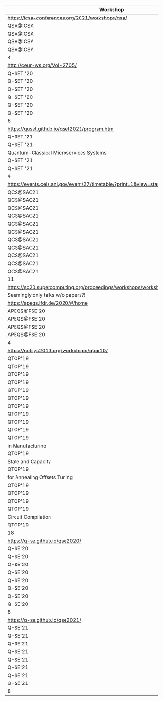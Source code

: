 | Workshop                                                                          |
|-----------------------------------------------------------------------------------|
| https://icsa-conferences.org/2021/workshops/qsa/                                  |
| QSA@ICSA                                                                          | 2021 | No | Manuela Weigold, Johanna Barzen, Frank Leymann and Marie Salm: Expanding Data Encoding Patterns For Quantum Algorithms.                                                                                                                                                                                                                     | https://www.iaas.uni-stuttgart.de/publications/Weigold2021_ExpandingDataEncodingPatterns.pdf                                                | 1 |   |   |   |
| QSA@ICSA                                                                          | 2021 | No | Tom Weber, Matthias Riebisch, Kerstin Borras, Karl Jansen and Dirk Krücker: Modelling for quantum error mitigation                                                                                                                                                                                                                          | https://arxiv.org/pdf/2104.07320.pdf                                                                                                        | 1 |   |   |   |
| QSA@ICSA                                                                          | 2021 | No | Gerhard Hellstern: Hybrid Quantum Network for classification of finance and MNIST data                                                                                                                                                                                                                                                      | https://www.researchgate.net/publication/350374146_Hybrid_Quantum_Network_for_classification_of_finance_and_MNIST_data                      | 1 | 1 |   |   |
| QSA@ICSA                                                                          | 2021 | No | Thien Nguyen, Lindsay Bassman, Dmitry Lyakh, Alexander McCaskey, Vicente Leyton-Ortega, Raphael Pooser, Wael Elwasif, Travis Humble and Wibe de Jong: Composable Programming of Hybrid Workflows for Quantum Simulation                                                                                                                     | https://arxiv.org/abs/2105.07993                                                                                                            | 1 | 1 |   | 1 |
| 4 | 2 |    | 1 |                                                                                                                                             | 0.5 |
| http://ceur-ws.org/Vol-2705/                                                      |
| Q-SET '20                                                                         | 2020 | No | Ricardo Pérez-Castillo, Mario Piattini: The Quantum Software Engineering Path                                                                                                                                                                                                                                                               | http://ceur-ws.org/Vol-2705/invited1.pdf                                                                                                    | 1 |   |   |   |
| Q-SET '20                                                                         | 2020 | No | Enrique Moguel, Javier Berrocal, Jose García-Alonso, Juan Manuel Murillo: A Roadmap for Quantum Software Engineering: Applying the Lessons Learned from the Classics                                                                                                                                                                        | http://ceur-ws.org/Vol-2705/short1.pdf                                                                                                      | 1 |   |   |   |
| Q-SET '20                                                                         | 2020 | No | Cláudio Gomes, Daniel Fortunato, João Paulo Fernandes, Rui Abreu: Off-the-shelf Components for Quantum Programming and Testing14-19                                                                                                                                                                                                         | http://ceur-ws.org/Vol-2705/short2.pdf                                                                                                      | 1 | 1 |   |   |
| Q-SET '20                                                                         | 2020 | No | Jose Luis Hevia Olivera: Requirements for Quantum Software Platforms20-26                                                                                                                                                                                                                                                                   | http://ceur-ws.org/Vol-2705/short3.pdf                                                                                                      | 1 |   |   |   |
| Q-SET '20                                                                         | 2020 | No | Francesco Piro, Mehrnoosh Askarpour, Elisabetta Di Nitto: Generalizing an Exactly-1 SAT Solver for Arbitrary Numbers of Variables, Clauses, and K                                                                                                                                                                                           | http://ceur-ws.org/Vol-2705/paper1.pdf                                                                                                      | 1 | 1 |   |   |
| Q-SET '20                                                                         | 2020 | No | Luis Jiménez-Navajas, Ricardo Pérez-Castillo, Mario Piattini: A Tool for Quantum Software Evolution                                                                                                                                                                                                                                         | http://ceur-ws.org/Vol-2705/short4.pdf                                                                                                      | 1 |   |   |   |
| 6 | 2 |    |                                                                                                                                                                                                                                                                                                                                             |                                                                                                                                             |  |
| https://quset.github.io/qset2021/program.html                                     |
| Q-SET '21                                                                         | 2021 | No | Daniel Vietz, Johanna Barzen, Frank Leymann, Benjamin Weder and Vladimir Yussupov: An Exploratory Study on the Challenges of Engineering Quantum Applications in the Cloud                                                                                                                                                                  | http://ceur-ws.org/Vol-3008/paper1.pdf                                                                                                      | 1 |   |   |   |
| Q-SET '21                                                                         | 2021 | No | Javier Rojo, Enrique Moguel, David Valencia, Javier Berrocal, Jose García-Alonso* and Juan M. Murillo: Trials and Tribulations of Developing Hybrid
Quantum-Classical Microservices Systems                                                                                                                                                | http://ceur-ws.org/Vol-3008/paper2.pdf                                                                                                      | 1 | 1 |   | 1 |
| Q-SET '21                                                                         | 2021 | No | Gabriella Bettontea, Stéphane Louisea and Renaud Sirdeya: Towards a quantum algorithm for evaluating WCETs                                                                                                                                                                                                                                  | http://ceur-ws.org/Vol-3008/paper3.pdf                                                                                                      | 1 | 1 |   |   |
| Q-SET '21                                                                         | 2021 | No | Lorenzo Saraiva , Edward Hermann Haeusler , Vaston Costa and Marcos Kalinowski: Non-Functional Requirements for Quantum Programs                                                                                                                                                                                                            | http://ceur-ws.org/Vol-3008/paper4.pdf                                                                                                      | 1 |   |   |   |
| 4 | 2 |    | 1 |                                                                                                                                             | 0.5 |
| https://events.cels.anl.gov/event/27/timetable/?print=1&view=standard             |
| QCS@SAC21                                                                         | 2021 | No | Rhea Parekh, Andrea Ricciardi, Ahmed Darwish, Stephen DiAdamo: Quantum Algorithms and Simulation for Parallel and Distributed Quantum Computing                                                                                                                                                                                             | https://arxiv.org/abs/2106.06841                                                                                                            | 1 | 1 |   | 1 |
| QCS@SAC21                                                                         | 2021 | No | John Brennan, Momme Allalen, David Brayford, Kenneth Hanley, Luigi Iapichino, Lee J. O'Riordan, Myles Doyle, Niall Moran: Tensor Network Circuit Simulation at Exascale                                                                                                                                                                     | https://arxiv.org/abs/2110.09894                                                                                                            | 1 | 1 |   | 1 |
| QCS@SAC21                                                                         | 2021 | No | Danylo Lykov, Angela Chen, Huaxuan Chen, Kristopher Keipert, Zheng Zhang, Tom Gibbs, and Yuri Alexeev: Performance Evaluation and Acceleration of the QTensor Quantum Circuit Simulator on GPUs                                                                                                                                             | https://www.researchgate.net/publication/356195420_Performance_Evaluation_and_Acceleration_of_the_QTensor_Quantum_Circuit_Simulator_on_GPUs | 1 | 1 |   |   |
| QCS@SAC21                                                                         | 2021 | No | Wenji Wu, Joaquin Chung, Gregory Kanter, Nikolai Lauk, Raju Valivarthi, Russell R. Ceballos, Cristin Pena, Neil Sinclair, Jordan M. Thomas, Ely M. Eastman, Si Xie, Rajkumar Kettimuthu, Prem Kumar, Panagiotis Spentzouris, Maria Spiropulu: Illinois Express Quantum Network for Distributing and Controlling Entanglement on Metro-Scale | https://arxiv.org/abs/2111.10256                                                                                                            | 1 |   |   |   |
| QCS@SAC21                                                                         | 2021 | No | Martin Kong: On the Impact of Affine Loop Transformations in Qubit Allocation                                                                                                                                                                                                                                                               | https://dl.acm.org/doi/fullHtml/10.1145/3465409                                                                                             | 1 | 1 |   | 1 |
| QCS@SAC21                                                                         | 2021 | No | Harsha Nagarajan, Owen Lockwood, Carleton Coffrin: QuantumCircuitOpt: An Open-source Framework for Provably Optimal Quantum Circuit Design                                                                                                                                                                                                  | https://arxiv.org/abs/2111.11674                                                                                                            | 1 | 1 |   | 1 |
| QCS@SAC21                                                                         | 2021 | No | Ruslan Shaydulin, Kunal Marwaha, Jonathan Wurtz and Phillip C. Lotshaw: QAOAKit: A Toolkit for Reproducible Study, Application, and Verification of the QAOA                                                                                                                                                                                | https://arxiv.org/pdf/2110.05555.pdf                                                                                                        | 1 | 1 |   | 1 |
| QCS@SAC21                                                                         | 2021 | No | Eric Gustafson et al.: Large scale multi-node simulations of Z2 gauge theory quantum circuits using Google Cloud Platform                                                                                                                                                                                                                   | https://arxiv.org/pdf/2110.07482.pdf                                                                                                        | 1 | 1 |   | 1 |
| QCS@SAC21                                                                         | 2021 | No | Stefanie Gunther, N. Anders Petersson, Jonathan L. DuBois: Quandary: An open-source C++ package for high-performance optimal control of open quantum systems                                                                                                                                                                                | https://arxiv.org/pdf/2110.10310.pdf                                                                                                        | 1 | 1 |   | 1 |
| QCS@SAC21                                                                         | 2021 | No | HybridQ: A Hybrid Simulator for Quantum Circuits                                                                                                                                                                                                                                                                                            | https://software.nasa.gov/software/ARC-18652-1                                                                                              | 1 | 1 |   | 1 |
| QCS@SAC21                                                                         | 2021 | No | Mapping Constraint Problems onto Quantum Gate and Annealing Devices                                                                                                                                                                                                                                                                         | https://arcb.csc.ncsu.edu/~mueller/ftp/pub/mueller/papers/wqcs21.pdf                                                                        | 1 | 1 |   |   |
| 11 | 10 |    | 8 |                                                                                                                                             | 0.8 |
| https://sc20.supercomputing.org/proceedings/workshops/workshop_pages/wksp109.html |
| Seemingly only talks w/o papers?!                                                 |
| https://apeqs.lfdr.de/2020/#/home                                                 |
| APEQS@FSE'20                                                                      | 2020 | No | The Quantum Software Lifecycle (Benjamin Weder, Johanna Barzen, Frank Leymann, Marie Salm and Daniel Vietz)                                                                                                                                                                                                                                 | 1 |  |   |   |
| APEQS@FSE'20                                                                      | 2020 | No | Modeling Quantum Programs: Challenges, Initial Results, and Research Directions (Shaukat Ali and Tao Yue)                                                                                                                                                                                                                                   | 1 |  |   |   |
| APEQS@FSE'20                                                                      | 2020 | No | About a criterion of successfully executing a circuit in the NISQ era: What wd << 1/epsilon really means. (Marie Salm, Johanna Barzen, Frank Leymann and Benjamin Weder)                                                                                                                                                                    | 1 |  |   |   |
| APEQS@FSE'20                                                                      | 2020 | No | Quantum Shuttle: Traffic Navigation with Quantum Computing (Sheir Yarkoni, Florian Neukart, Eliane Moreno Gomez Tagle, Nicole Magiera, Bharat Mehta, Kunal Hire, Swapnil Narkhede and Martin Hofmann)                                                                                                                                       | 1 | 1 |   |   |
| 4 | 1 |    |                                                                                                                                                                                                                                                                                                                                             |                                                                                                                                             |  |
| https://netsys2019.org/workshops/qtop19/                                          |
| QTOP'19                                                                           | 2019 | No | Embedding Inequality Constraints for Quantum Annealing Optimization                                                                                                                                                                                                                                                                         | https://link.springer.com/content/pdf/10.1007%2F978-3-030-14082-3.pdf                                                                       | 1 | 1 |   |   |
| QTOP'19                                                                           | 2019 | No | Assessing Solution Quality of 3SAT on a Quantum Annealing Platform . .                                                                                                                                                                                                                                                                      | https://link.springer.com/content/pdf/10.1007%2F978-3-030-14082-3.pdf                                                                       | 1 | 1 | 1 |   |
| QTOP'19                                                                           | 2019 | No | Principles and Guidelines for Quantum Performance Analysis                                                                                                                                                                                                                                                                                  | https://link.springer.com/content/pdf/10.1007%2F978-3-030-14082-3.pdf                                                                       | 1 | 1 |   |   |
| QTOP'19                                                                           | 2019 | No | Nash Embedding and Equilibrium in Pure Quantum States                                                                                                                                                                                                                                                                                       | https://link.springer.com/content/pdf/10.1007%2F978-3-030-14082-3.pdf                                                                       | 1 |   |   |   |
| QTOP'19                                                                           | 2019 | No | A Quantum Algorithm for Minimising the Effective Graph Resistance upon Edge Addition                                                                                                                                                                                                                                                        | https://link.springer.com/content/pdf/10.1007%2F978-3-030-14082-3.pdf                                                                       | 1 | 1 |   |   |
| QTOP'19                                                                           | 2019 | No | Variational Quantum Factoring                                                                                                                                                                                                                                                                                                               | https://link.springer.com/content/pdf/10.1007%2F978-3-030-14082-3.pdf                                                                       | 1 | 1 |   | 1 |
| QTOP'19                                                                           | 2019 | No | Function Maximization with Dynamic Quantum Search                                                                                                                                                                                                                                                                                           | https://link.springer.com/content/pdf/10.1007%2F978-3-030-14082-3.pdf                                                                       | 1 | 1 |   |   |
| QTOP'19                                                                           | 2019 | No | Flight Gate Assignment with a Quantum Annealer                                                                                                                                                                                                                                                                                              | https://link.springer.com/content/pdf/10.1007%2F978-3-030-14082-3.pdf                                                                       | 1 | 1 |   |   |
| QTOP'19                                                                           | 2019 | No | Solving Quantum Chemistry Problems with a D-Wave Quantum Annealer                                                                                                                                                                                                                                                                           | https://link.springer.com/content/pdf/10.1007%2F978-3-030-14082-3.pdf                                                                       | 1 | 1 |   |   |
| QTOP'19                                                                           | 2019 | No | Solving Large Maximum Clique Problems on a Quantum Annealer                                                                                                                                                                                                                                                                                 | https://link.springer.com/content/pdf/10.1007%2F978-3-030-14082-3.pdf                                                                       | 1 |   |   |   |
| QTOP'19                                                                           | 2019 | No | Quantum Annealing Based Optimization of Robotic Movement
in Manufacturing                                                                                                                                                                                                                                                                  | https://link.springer.com/content/pdf/10.1007%2F978-3-030-14082-3.pdf                                                                       | 1 | 1 |   |   |
| QTOP'19                                                                           | 2019 | No | Quantum Annealing of Vehicle Routing Problem with Time,
State and Capacity                                                                                                                                                                                                                                                                 | https://link.springer.com/content/pdf/10.1007%2F978-3-030-14082-3.pdf                                                                       | 1 | 1 |   |   |
| QTOP'19                                                                           | 2019 | No | Boosting Quantum Annealing Performance Using Evolution Strategies
for Annealing Offsets Tuning                                                                                                                                                                                                                                             | https://link.springer.com/content/pdf/10.1007%2F978-3-030-14082-3.pdf                                                                       | 1 | 1 |   |   |
| QTOP'19                                                                           | 2019 | No | Quantum Photonic TRNG with Dual Extractor                                                                                                                                                                                                                                                                                                   | https://link.springer.com/content/pdf/10.1007%2F978-3-030-14082-3.pdf                                                                       | 1 |   |   |   |
| QTOP'19                                                                           | 2019 | No | Secure Quantum Data Communications Using Classical Keying Material                                                                                                                                                                                                                                                                          | https://link.springer.com/content/pdf/10.1007%2F978-3-030-14082-3.pdf                                                                       | 1 |   |   |   |
| QTOP'19                                                                           | 2019 | No | Continuous-Variable Quantum Network Coding Against Pollution Attacks                                                                                                                                                                                                                                                                        | https://link.springer.com/content/pdf/10.1007%2F978-3-030-14082-3.pdf                                                                       | 1 |   |   |   |
| QTOP'19                                                                           | 2019 | No | On the Influence of Initial Qubit Placement During NISQ
Circuit Compilation                                                                                                                                                                                                                                                                | https://link.springer.com/content/pdf/10.1007%2F978-3-030-14082-3.pdf                                                                       | 1 | 1 |   | 1 |
| QTOP'19                                                                           | 2019 | No | Towards a Pattern Language for Quantum Algorithms                                                                                                                                                                                                                                                                                           | https://link.springer.com/content/pdf/10.1007%2F978-3-030-14082-3.pdf                                                                       | 1 |   |   |   |
| 18 | 12 | 1 | 2 | 0.08333333333333333 | 0.16666666666666666 |
| https://q-se.github.io/qse2020/                                                   |
| Q-SE'20                                                                           | 2020 | No | Luís Soares Barbosa, Software engineering for ‘quantum advantage’                                                                                                                                                                                                                                                                           | https://dl.acm.org/doi/10.1145/3387940.3392184                                                                                              | 1 |   |   |   |
| Q-SE'20                                                                           | 2020 | No | Shahin Honarvar, Mohammad Reza Mousavi, Rajagopal Nagarajan, Property-based Testing for Quantum Programs in Q#                                                                                                                                                                                                                              | https://www.cs.le.ac.uk/people/mm789/pub/mousavi-qse-2020.pdf                                                                               | 1 | 1 |   | 1 |
| Q-SE'20                                                                           | 2020 | No | Thomas Gabor, Sebastian Feld, Hila Safi, Thomy Phan, Claudia Linnhoff-Popien, Insights on Training Neural Networks for QUBO Tasks                                                                                                                                                                                                           | https://arxiv.org/abs/2004.14036                                                                                                            | 1 | 1 |   |   |
| Q-SE'20                                                                           | 2020 | No | Carlos A Perez Delgado, Hector G. Perez-Gonzalez, Towards a Quantum Software Modeling Language                                                                                                                                                                                                                                              | 1 |  |   |   |
| Q-SE'20                                                                           | 2020 | No | Tom Krüger, Wolfgang Mauerer, Quantum Annealing-Based Software Components: An Experimental Case Study with SAT Solving                                                                                                                                                                                                                      | https://arxiv.org/abs/2005.05465                                                                                                            | 1 | 1 |   | 1 |
| Q-SE'20                                                                           | 2020 | No | Shaydulin, Caleb Thomas, Paige Rodeghero, Making Quantum Computing Open: Lessons from Open-Source Projects                                                                                                                                                                                                                                  | 1 |  |   |   |
| Q-SE'20                                                                           | 2020 | No | Thomas Gabor, Leo Sünkel, Fabian Ritz, Thomy Phan, Lenz Belzner, Christoph Roch, Sebastian Feld, Claudia Linnhoff-Popien, The Holy Grail of Quantum Artificial Intelligence: Challenges in Accelerating the Machine Learning Pipeline                                                                                                       | 1 |  |   |   |
| Q-SE'20                                                                           | 2020 | No | Carmelo R. Cartiere, Formal Quantum Software Engineering: Introducing the Formal Methods of Software Engineering to Quantum Computing                                                                                                                                                                                                       | 1 |  |   |   |
| 8 | 3 |    | 2 |                                                                                                                                             | 0.6666666666666666 |
| https://q-se.github.io/qse2021/                                                   |
| Q-SE'21                                                                           | 2021 | No | Exman and A.T. Shmilovich, Quantum Software Models: The Density Matrix for Classical & Quantum Software Systems Design                                                                                                                                                                                                                      | https://arxiv.org/pdf/2103.13755.pdf                                                                                                        | 1 |   |   |   |
| Q-SE'21                                                                           | 2021 | No | R. Pérez-Castillo, L. Jiménez-Navajas and M. Piattini, Modelling Quantum Circuits with UML                                                                                                                                                                                                                                                  | https://arxiv.org/abs/2103.16169                                                                                                            | 1 |   |   |   |
| Q-SE'21                                                                           | 2021 | No | F. Gemeinhardt, A. Garmendia and M. Wimmer, Towards Model-Driven Quantum Software Engineering                                                                                                                                                                                                                                               | 1 | 1 | 1 | 1 |
| Q-SE'21                                                                           | 2021 | No | P. Olivieri, M. Askarpour and E. Di Nitto, Experimenting with Discrete Time Quantum Walk;                                                                                                                                                                                                                                                   | 1 | 1 |   |   |
| Q-SE'21                                                                           | 2021 | No | A. Sequeira, L.P. Santos and L.S. Barbosa, Generalised Quantum Tree Search.                                                                                                                                                                                                                                                                 | 1 |  |   |   |
| Q-SE'21                                                                           | 2021 | No | P. Zhao, J. Zhao and L. Ma, Identifying Bug Patterns in Quantum Programs;                                                                                                                                                                                                                                                                   | 1 |  |   |   |
| Q-SE'21                                                                           | 2021 | No | J. Zhao, Some Size and Structure Metrics for Quantum Software;                                                                                                                                                                                                                                                                              | 1 |  |   |   |
| Q-SE'21                                                                           | 2021 | No | J. Campos and A. Souto, QBugs: A Collection of Reproducible Bugs in Quantum Algorithms and a Supporting Infrastructure to Enable Controlled Quantum Software Testing and Debugging Experiments.                                                                                                                                             | 1 | 1 |   |   |
| 8 | 3 | 1 | 1 | 0.3333333333333333 | 0.3333333333333333 |
